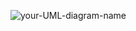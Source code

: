 ![your-UML-diagram-name](http://www.plantuml.com/plantuml/proxy?cache=no&src=https://github.com/baev-al/Action_test/blob/master/diagram.puml)
